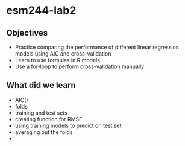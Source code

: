 # esm244-lab2

## Objectives

- Practice comparing the performance of different linear regression models using AIC and cross-validation
- Learn to use formulas in R models
- Use a for-loop to perform cross-validation manually

## What did we learn
- AIC()
- folds
- training and test sets
- creating function for RMSE
- using training models to predict on test set
- averaging out the folds
- 
